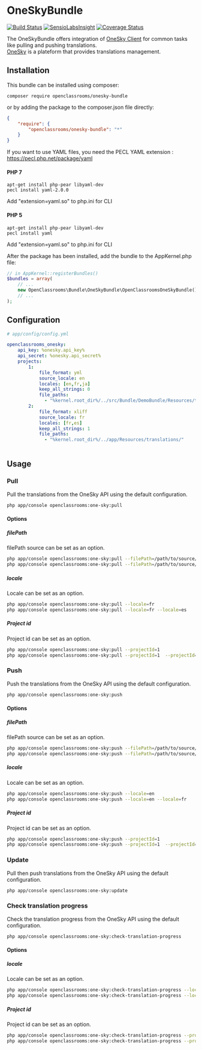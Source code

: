 # OneSkyBundle
[![Build Status](https://travis-ci.org/OpenClassrooms/OneSkyBundle.svg?branch=master)](https://travis-ci.org/OpenClassrooms/OneSkyBundle)
[![SensioLabsInsight](https://insight.sensiolabs.com/projects/87d6eebd-6344-4e30-86a6-71e501a2aa8b/mini.png)](https://insight.sensiolabs.com/projects/87d6eebd-6344-4e30-86a6-71e501a2aa8b)
[![Coverage Status](https://coveralls.io/repos/github/OpenClassrooms/OneSkyBundle/badge.svg?branch=master)](https://coveralls.io/github/OpenClassrooms/OneSkyBundle?branch=master)

The OneSkyBundle offers integration of [OneSky Client](https://github.com/onesky/api-library-php5) for common tasks like pulling and pushing translations.  
[OneSky](https://www.oneskyapp.com/) is a plateform that provides translations management.

## Installation
This bundle can be installed using composer:

```composer require openclassrooms/onesky-bundle```

or by adding the package to the composer.json file directly:

```json
{
    "require": {
        "openclassrooms/onesky-bundle": "*"
    }
}
```

If you want to use YAML files, you need the PECL YAML extension : https://pecl.php.net/package/yaml

#### PHP 7
```
apt-get install php-pear libyaml-dev
pecl install yaml-2.0.0
```
Add "extension=yaml.so" to php.ini for CLI

#### PHP 5
```
apt-get install php-pear libyaml-dev
pecl install yaml
```
Add "extension=yaml.so" to php.ini for CLI



After the package has been installed, add the bundle to the AppKernel.php file:
```php
// in AppKernel::registerBundles()
$bundles = array(
    // ...
    new OpenClassrooms\Bundle\OneSkyBundle\OpenClassroomsOneSkyBundle(),
    // ...
);
```

## Configuration
```yml
# app/config/config.yml

openclassrooms_onesky:
    api_key: %onesky.api_key%
    api_secret: %onesky.api_secret%
    projects:
        1:
            file_format: yml
            source_locale: en
            locales: [en,fr,ja]
            keep_all_strings: 0
            file_paths:
              - "%kernel.root_dir%/../src/Bundle/DemoBundle/Resources/translations"
        2:
            file_format: xliff
            source_locale: fr
            locales: [fr,es]
            keep_all_strings: 1
            file_paths:
              - "%kernel.root_dir%/../app/Resources/translations/"
    
```

## Usage
### Pull
Pull the translations from the OneSky API using the default configuration.


```bash
php app/console openclassrooms:one-sky:pull
```

#### Options
##### filePath
filePath source can be set as an option.
```bash
php app/console openclassrooms:one-sky:pull --filePath=/path/to/source/files
php app/console openclassrooms:one-sky:pull --filePath=/path/to/source/files --filePath=/path/to/another/source/file
```
##### locale
Locale can be set as an option.
```bash
php app/console openclassrooms:one-sky:pull --locale=fr
php app/console openclassrooms:one-sky:pull --locale=fr --locale=es
```
##### Project id
 Project id can be set as an option.
```bash
php app/console openclassrooms:one-sky:pull --projectId=1
php app/console openclassrooms:one-sky:pull --projectId=1  --projectId=2
```

### Push
Push the translations from the OneSky API using the default configuration.


```bash
php app/console openclassrooms:one-sky:push
```

#### Options
##### filePath
filePath source can be set as an option.
```bash
php app/console openclassrooms:one-sky:push --filePath=/path/to/source/files
php app/console openclassrooms:one-sky:push --filePath=/path/to/source/files --filePath=/path/to/another/source/file
```
##### locale
Locale can be set as an option.
```bash
php app/console openclassrooms:one-sky:push --locale=en
php app/console openclassrooms:one-sky:push --locale=en --locale=fr
```
##### Project id
 Project id can be set as an option.
```bash
php app/console openclassrooms:one-sky:push --projectId=1
php app/console openclassrooms:one-sky:push --projectId=1  --projectId=2
```

### Update
Pull then push translations from the OneSky API using the default configuration.


```bash
php app/console openclassrooms:one-sky:update
```

### Check translation progress
Check the translation progress from the OneSky API using the default configuration.


```bash
php app/console openclassrooms:one-sky:check-translation-progress
```

#### Options
##### locale
Locale can be set as an option.
```bash
php app/console openclassrooms:one-sky:check-translation-progress --locale=en
php app/console openclassrooms:one-sky:check-translation-progress --locale=en --locale=fr
```
##### Project id
 Project id can be set as an option.
```bash
php app/console openclassrooms:one-sky:check-translation-progress --projectId=1
php app/console openclassrooms:one-sky:check-translation-progress --projectId=1  --projectId=2
```

